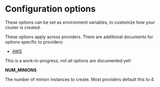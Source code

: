 # Configuration options

These options can be set as environment variables, to customize how your cluster is created.

These options apply across providers.  There are additional documents for options specific to providers:

* [AWS](aws/options.md)

This is a work-in-progress; not all options are documented yet!

**NUM_MINIONS**

The number of minion instances to create.  Most providers default this to 4.